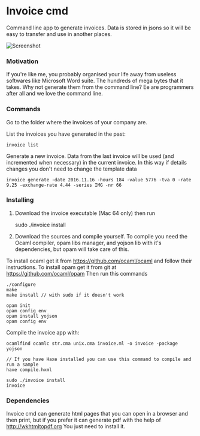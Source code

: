 # Invoice cmd
Command line app to generate invoices. Data is stored in jsons so it will be easy to transfer and use in another places.

![Screenshot](https://s13.postimg.org/ndmkhvfyf/Screen_Shot_2016_10_24_at_09_47_46.png)

### Motivation
If you're like me, you probably organised your life away from useless softwares like Microsoft Word suite. The hundreds of mega bytes that it takes. Why not generate them from the command line? Ee are programmers after all and we love the command line.

### Commands

Go to the folder where the invoices of your company are.

List the invoices you have generated in the past:

	invoice list

Generate a new invoice. Data from the last invoice will be used (and incremented when necessary) in the current invoice. In this way if details changes you don't need to change the template data

	invoice generate -date 2016.11.16 -hours 184 -value 5776 -tva 0 -rate 9.25 -exchange-rate 4.44 -series IMG -nr 66

### Installing

 1. Download the invoice executable (Mac 64 only) then run

	sudo ./invoice install

 2. Download the sources and compile yourself. To compile you need the Ocaml compiler, opam libs manager, and yojson lib with it's dependencies, but opam will take care of this.
 
 To install ocaml get it from https://github.com/ocaml/ocaml and follow their instructions.
 To install opam get it from git at https://github.com/ocaml/opam Then run this commands
 	
	./configure
	make
	make install // with sudo if it doesn't work
	
	opam init
	opam config env
	opam install yojson
	opam config env

Compile the invoice app with:
	
	ocamlfind ocamlc str.cma unix.cma invoice.ml -o invoice -package yojson
	
	// If you have Haxe installed you can use this command to compile and run a sample
	haxe compile.hxml
	
	sudo ./invoice install
	invoice

### Dependencies

Invoice cmd can generate html pages that you can open in a browser and then print, but if you prefer it can generate pdf with the help of http://wkhtmltopdf.org You just need to install it.